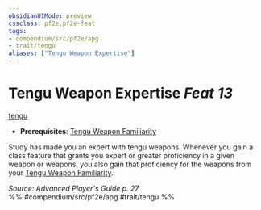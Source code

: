 ```yaml
---
obsidianUIMode: preview
cssclass: pf2e,pf2e-feat
tags:
- compendium/src/pf2e/apg
- trait/tengu
aliases: ["Tengu Weapon Expertise"]
---
```

# Tengu Weapon Expertise  *Feat 13*  
[tengu](../../Rules/traits/tengu-b1.md)  

- **Prerequisites**: [Tengu Weapon Familiarity](tengu-weapon-familiarity-apg.md)

Study has made you an expert with tengu weapons. Whenever you gain a class feature that grants you expert or greater proficiency in a given weapon or weapons, you also gain that proficiency for the weapons from your [Tengu Weapon Familiarity](tengu-weapon-familiarity-apg.md).

*Source: Advanced Player's Guide p. 27*  
%% #compendium/src/pf2e/apg #trait/tengu %%